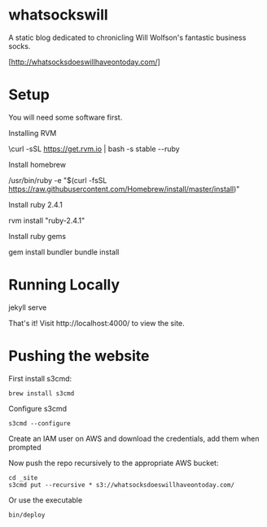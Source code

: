# whatsockswill

A static blog dedicated to chronicling Will Wolfson's fantastic business socks.
 
[http://whatsocksdoeswillhaveontoday.com/]

Setup
======

You will need some software first.

Installing RVM

  \curl -sSL https://get.rvm.io | bash -s stable --ruby

Install homebrew 

  /usr/bin/ruby -e "$(curl -fsSL https://raw.githubusercontent.com/Homebrew/install/master/install)"

Install ruby 2.4.1

  rvm install "ruby-2.4.1"

Install ruby gems

  gem install bundler
  bundle install

Running Locally
========

  jekyll serve

That's it! Visit http://localhost:4000/ to view the site.

Pushing the website
=======

First install s3cmd:

    brew install s3cmd  

Configure s3cmd

    s3cmd --configure

Create an IAM user on AWS and download the credentials, add them when prompted

Now push the repo recursively to the appropriate AWS bucket:
  
    cd _site  
    s3cmd put --recursive * s3://whatsocksdoeswillhaveontoday.com/

Or use the executable

    bin/deploy
